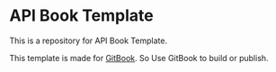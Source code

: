 API Book Template
=================

This is a repository for API Book Template.

This template is made for [GitBook](http://gitbook.io).
So Use GitBook to build or publish.
